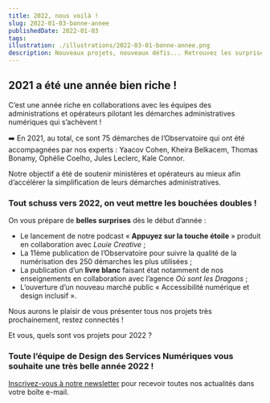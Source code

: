 ```yaml
---
title: 2022, nous voilà !
slug: 2022-01-03-bonne-annee
publishedDate: 2022-01-03
tags: 
illustration: ./illustrations/2022-03-01-bonne-annee.png
description: Nouveaux projets, nouveaux défis... Retrouvez les surprises à venir en 2022 chez Design Gouv !
---
```


## 2021 a été une année bien riche !

C’est une année riche en collaborations avec les équipes des administrations et opérateurs pilotant les démarches administratives numériques qui s’achèvent !

➡️ En 2021, au total, ce sont 75 démarches de l’Observatoire qui ont été accompagnées par nos experts : Yaacov Cohen, Kheira Belkacem, Thomas Bonamy, Ophélie Coelho, Jules Leclerc, Kale Connor.

Notre objectif a été de soutenir ministères et opérateurs au mieux afin d’accélérer la simplification de leurs démarches administratives. 

### Tout schuss vers 2022, on veut mettre les bouchées doubles ! 

On vous prépare de **belles surprises** dès le début d’année :

- Le lancement de notre podcast « **Appuyez sur la touche étoile** » produit en collaboration avec _Louie Creative_ ;
- La 11ème publication de l’Observatoire pour suivre la qualité de la numérisation des 250 démarches les plus utilisées ;
- La publication d’un **livre blanc** faisant état notamment de nos enseignements en collaboration avec l’agence _Où sont les Dragons_ ;
- L’ouverture d’un nouveau marché public « Accessibilité numérique et design inclusif ».

Nous aurons le plaisir de vous présenter tous nos projets très prochainement, restez connectés !

Et vous, quels sont vos projets pour 2022 ?

### Toute l’équipe de Design des Services Numériques vous souhaite une très belle année 2022 !

[Inscrivez-vous à notre newsletter](/newsletter) pour recevoir toutes nos actualités dans votre boîte e-mail.
